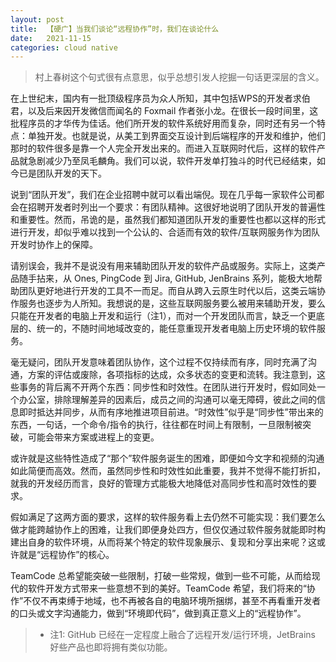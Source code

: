 ```yaml
---
layout: post
title:  【硬广】当我们谈论“远程协作”时，我们在谈论什么
date:   2021-11-15
categories: cloud native
---
```

> 村上春树这个句式很有点意思，似乎总想引发人挖掘一句话更深层的含义。

在上世纪末，国内有一批顶级程序员为众人所知，其中包括WPS的开发者求伯君，以及后来因开发微信而闻名的 Foxmail 作者张小龙。在很长一段时间里，这批程序员的才华传为佳话。他们所开发的软件系统好用而复杂，同时还有另一个特点：单独开发。也就是说，从美工到界面交互设计到后端程序的开发和维护，他们那时的软件很多是靠一个人完全开发出来的。而进入互联网时代后，这样的软件产品就急剧减少乃至凤毛麟角。我们可以说，软件开发单打独斗的时代已经结束，如今已是团队开发的天下。

说到“团队开发”，我们在企业招聘中就可以看出端倪。现在几乎每一家软件公司都会在招聘开发者时列出一个要求：有团队精神。这很好地说明了团队开发的普遍性和重要性。然而，吊诡的是，虽然我们都知道团队开发的重要性也都以这样的形式进行开发，却似乎难以找到一个公认的、合适而有效的软件/互联网服务作为团队开发时协作上的保障。

请别误会，我并不是说没有用来辅助团队开发的软件产品或服务。实际上，这类产品随手拈来，从 Ones, PingCode 到 Jira, GitHub, JenBrains 系列，能极大地帮助团队更好地进行开发的工具不一而足。而自从跨入云原生时代以后，这类云端协作服务也逐步为人所知。我想说的是，这些互联网服务要么被用来辅助开发，要么只能在开发者的电脑上开发和运行（注1），而对一个开发团队而言，缺乏一个更底层的、统一的，不随时间地域改变的，能任意重现开发者电脑上历史环境的软件服务。

毫无疑问，团队开发意味着团队协作，这个过程不仅持续而有序，同时充满了沟通，方案的评估或废除，各项指标的达成，众多状态的变更和流转。我注意到，这些事务的背后离不开两个东西：同步性和时效性。在团队进行开发时，假如同处一个办公室，排除理解差异的因素后，成员之间的沟通可以毫无障碍，彼此之间的信息即时抵达并同步，从而有序地推进项目前进。“时效性”似乎是“同步性”带出来的东西，一句话，一个命令/指令的执行，往往都在时间上有限制，一旦限制被突破，可能会带来方案或进程上的变更。

或许就是这些特性造成了“那个”软件服务诞生的困难，即便如今文字和视频的沟通如此简便而高效。然而，虽然同步性和时效性如此重要，我并不觉得不能打折扣，就我的开发经历而言，良好的管理方式能极大地降低对高同步性和高时效性的要求。

假如满足了这两方面的要求，这样的软件服务看上去仍然不可能实现：我们要怎么做才能跨越协作上的困难，让我们即便身处四方，但仅仅通过软件服务就能即时构建出自身的软件环境，从而将某个特定的软件现象展示、复现和分享出来呢？这或许就是“远程协作”的核心。

TeamCode 总希望能突破一些限制，打破一些常规，做到一些不可能，从而给现代的软件开发方式带来一些意想不到的美好。TeamCode 希望，我们将来的“协作”不仅不再束缚于地域，也不再被各自的电脑环境所捆绑，甚至不再看重开发者的口头或文字沟通能力，做到“环境即代码”，做到真正意义上的“远程协作”。

> * 注1: GitHub 已经在一定程度上融合了远程开发/运行环境，JetBrains 好些产品也即将拥有类似功能。